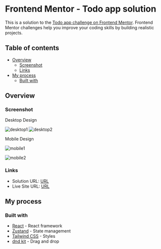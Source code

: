 # Frontend Mentor - Todo app solution

This is a solution to the [Todo app challenge on Frontend Mentor](https://www.frontendmentor.io/challenges/todo-app-Su1_KokOW). Frontend Mentor challenges help you improve your coding skills by building realistic projects.

## Table of contents

- [Overview](#overview)
  - [Screenshot](#screenshot)
  - [Links](#links)
- [My process](#my-process)
  - [Built with](#built-with)


## Overview

### Screenshot

Desktop Design

![desktop1](https://github.com/user-attachments/assets/3bd158f5-9fb5-465b-affb-1d6e31a4c4db)
![desktop2](https://github.com/user-attachments/assets/4c0b6e81-e2d8-4326-b1c3-068c30404322)

Mobile Design

![mobile1](https://github.com/user-attachments/assets/2204bf11-67d0-41de-9641-353a0ea10739)

![mobile2](https://github.com/user-attachments/assets/384042de-8b98-4b85-a22f-7815bb5ab54c)

### Links

- Solution URL: [URL](https://github.com/Mohammed-Mounir/todo-app-zustand)
- Live Site URL: [URL](https://mohammed-mounir.github.io/todo-app-zustand/)

## My process

### Built with

- [React](https://react.dev/) - React framework
- [Zustand](https://zustand-demo.pmnd.rs/) - State management
- [Tailwind CSS](https://tailwindcss.com/) - Styles
- [dnd kit](https://dndkit.com/) - Drag and drop
